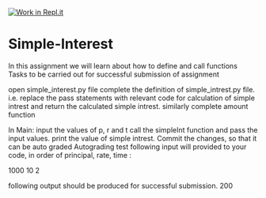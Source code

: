 [![Work in Repl.it](https://classroom.github.com/assets/work-in-replit-14baed9a392b3a25080506f3b7b6d57f295ec2978f6f33ec97e36a161684cbe9.svg)](https://classroom.github.com/online_ide?assignment_repo_id=2958996&assignment_repo_type=AssignmentRepo)
# Simple-Interest
In this assignment we will learn about how to define and call functions Tasks to be carried out for successful submission of assignment

open simple_interest.py file
complete the definition of simple_intrest.py file. i.e. replace the pass statements with relevant code for calculation of simple intrest and return the calculated simple intrest. similarly complete amount function

In Main: input the values of p, r and t call the simpleInt function and pass the input values. print the value of simple intrest.
Commit the changes, so that it can be auto graded
Autograding test
following input will provided to your code, in order of principal, rate, time :

1000 10 2

following output should be produced for successful submission. 200
